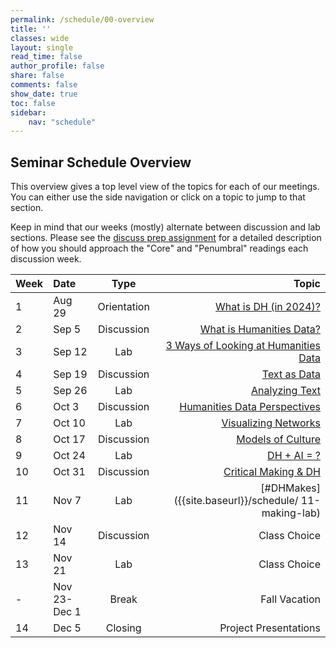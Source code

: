 ```yaml
---
permalink: /schedule/00-overview
title: ''
classes: wide
layout: single
read_time: false
author_profile: false
share: false
comments: false
show_date: true
toc: false
sidebar:
    nav: "schedule"
---
```


## Seminar Schedule Overview

This overview gives a top level view of the topics for each of our meetings. You can either use the side navigation or click on a topic to jump to that section.

Keep in mind that our weeks (mostly) alternate between discussion and lab sections. Please see the [discuss prep assignment]({{site.baseurl}}/assessments/3-discussion) for a detailed description of how you should approach the "Core" and "Penumbral" readings each discussion week.

| Week | Date | Type | Topic |
| :-- | :--- | :---: | --------:| 
| 1 | Aug 29 | Orientation | [What is DH (in 2024)?]({{site.baseurl}}/schedule/1-what-is-dh) | 
| 2 | Sep 5 | Discussion | [What is Humanities Data?]({{site.baseurl}}/schedule/02-data) |
| 3 | Sep 12 | Lab | [3 Ways of Looking at Humanities Data]({{site.baseurl}}/schedule/03-data-lab) |
| 4 | Sep 19 | Discussion | [Text as Data]({{site.baseurl}}/schedule/04-text) |
| 5 | Sep 26 | Lab | [Analyzing Text]({{site.baseurl}}/schedule/05-text-lab) |
| 6 | Oct 3 | Discussion | [Humanities Data Perspectives]({{site.baseurl}}/schedule/06-viz) |
| 7 | Oct 10 | Lab | [Visualizing Networks]({{site.baseurl}}/schedule/07-viz-lab) | 
| 8 | Oct 17 | Discussion | [Models of Culture]({{site.baseurl}}/schedule/08-models) | 
| 9 | Oct 24 | Lab | [DH + AI = ?]({{site.baseurl}}/schedule/09-models-lab) | 
| 10 | Oct 31 | Discussion | [Critical Making & DH]({{site.baseurl}}/schedule/10-making) |
| 11 | Nov 7 | Lab | [&#35;DHMakes]({{site.baseurl}}/schedule/ 11-making-lab) |
| 12 | Nov 14 | Discussion | Class Choice |
| 13 | Nov 21 | Lab | Class Choice |
| - | Nov 23-Dec 1 | Break | Fall Vacation | 
| 14 | Dec 5 | Closing | Project Presentations | 